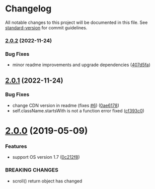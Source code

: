 # Changelog

All notable changes to this project will be documented in this file. See [standard-version](https://github.com/conventional-changelog/standard-version) for commit guidelines.

### [2.0.2](https://github.com/parsisolution/os-scroll-chain/compare/v2.0.1...v2.0.2) (2022-11-24)


### Bug Fixes

* minor readme improvements and upgrade dependencies ([407d5fa](https://github.com/parsisolution/os-scroll-chain/commit/407d5fad948b7d6c610010444fd0b7cd8adf769f))

<a name="2.0.1"></a>
## [2.0.1](https://github.com/parsisolution/os-scroll-chain/compare/v2.0.0...v2.0.1) (2022-11-24)


### Bug Fixes

* change CDN version in readme (fixes [#6](https://github.com/parsisolution/os-scroll-chain/issues/6)) ([0ae6178](https://github.com/parsisolution/os-scroll-chain/commit/0ae6178))
* self.className.startsWith is not a function error fixed ([cf393c0](https://github.com/parsisolution/os-scroll-chain/commit/cf393c0))



<a name="2.0.0"></a>
# [2.0.0](https://github.com/parsisolution/os-scroll-chain/compare/v1.0.0...v2.0.0) (2019-05-09)


### Features

* support OS version 1.7 ([0c212f8](https://github.com/parsisolution/os-scroll-chain/commit/0c212f8))


### BREAKING CHANGES

* scroll() return object has changed
